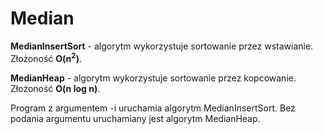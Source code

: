 # Median
**MedianInsertSort** - algorytm wykorzystuje sortowanie przez wstawianie. Złożoność **O(n<sup>2</sup>)**.

**MedianHeap** - algorytm wykorzystuje sortowanie przez kopcowanie. Złożoność **O(n log n)**.

Program z argumentem -i uruchamia algorytm MedianInsertSort. Bez podania argumentu uruchamiany jest algorytm MedianHeap. 
